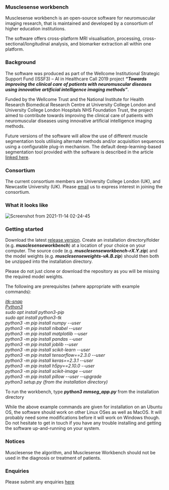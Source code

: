 ### Musclesense workbench

Musclesense workbench is an open-source software for neuromuscular imaging research, that is maintained and developed by a consortium of higher education institutions. 

The software offers cross-platform MRI visualisation, processing, cross-sectional/longitudinal analysis, and biomarker extraction all within one platform. 

### Background

The software was produced as part of the Wellcome Institutional Strategic Support Fund (ISSF3) – AI in Healthcare Call 2019 project ***“Towards improving the clinical care of patients with neuromuscular diseases using innovative artificial intelligence imaging methods”***. 

Funded by the Wellcome Trust and the National Institute for Health Research Biomedical Research Centre at University College London and University College London Hospitals NHS Foundation Trust, the project aimed to contribute towards improving the clinical care of patients with neuromuscular diseases using innovative artificial intelligence imaging methods.

Future versions of the software will allow the use of different muscle segmentation tools utilising alternate methods and/or acquisition sequences using a configurable plug-in mechanism. The default deep-learning-based segmentation tool provided with the software is described in the article [linked here](https://pubmed.ncbi.nlm.nih.gov/32892313/).

### Consortium
The current consortium members are University College London (UK), and Newcastle University (UK). Please [email](mailto:b.kanber@ucl.ac.uk) us to express interest in joining the consortium.

### What it looks like

![Screenshot from 2021-11-14 02-24-45](https://user-images.githubusercontent.com/12815964/141664991-b521a9a8-9287-4387-b9df-0d4917fe024a.png)

### Getting started

Download the latest [release version](https://github.com/bariskanber/musclesenseworkbench/releases). Create an installation directory/folder (e.g. ***musclesenseworkbench***) at a location of your choice on your computer. The source code (e.g. ***musclesenseworkbench-rX.Y.zip***) and the model weights (e.g. ***musclesenseweights-vA.B.zip***) should then both be unzipped into the installation directory. 

Please do not just clone or download the repository as you will be missing the required model weights.

The following are prerequisites (where appropriate with example commands):   

*[itk-snap](http://www.itksnap.org)  
[Python3](https://www.python.org/downloads/)  
sudo apt install python3-pip  
sudo apt install python3-tk      
python3 -m pip install numpy --user  
python3 -m pip install nibabel --user  
python3 -m pip install matplotlib --user  
python3 -m pip install pandas --user  
python3 -m pip install joblib --user  
python3 -m pip install scikit-learn --user  
python3 -m pip install tensorflow==2.3.0 --user  
python3 -m pip install keras==2.3.1 --user  
python3 -m pip install h5py==2.10.0 --user  
python3 -m pip install scikit-image --user  
python3 -m pip install pillow --user --upgrade  
python3 setup.py (from the installation directory)*  

To run the workbench, type ***python3 mmseg_app.py*** from the installation directory

While the above example commands are given for installation on an Ubuntu OS, the software should work on other Linux OSes as well as MacOS. It will probably need some modifications before it will work on Windows though. Do not hesitate to get in touch if you have any trouble installing and getting the software up-and-running on your system.

### Notices
Musclesense the algorithm, and Musclesense Workbench should not be used in the diagnosis or treatment of patients.

### Enquiries
Please submit any enquiries [here](mailto:b.kanber@ucl.ac.uk)
